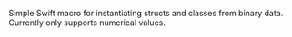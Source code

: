 Simple Swift macro for instantiating structs and classes from binary data. Currently only supports numerical values.
